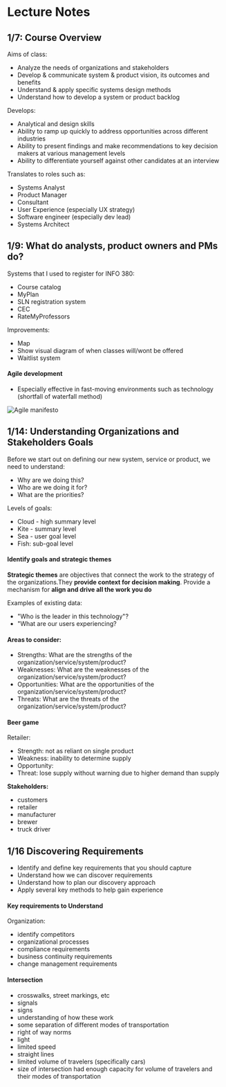 # Lecture Notes


## 1/7: Course Overview

Aims of class:
* Analyze the needs of organizations and stakeholders
* Develop & communicate system & product vision, its outcomes and benefits
* Understand & apply specific systems design methods
* Understand how to develop a system or product backlog

Develops:
* Analytical and design skills
* Ability to ramp up quickly to address opportunities across different industries
* Ability to present findings and make recommendations to key decision makers at various management levels
* Ability to differentiate yourself against other candidates at an interview

Translates to roles such as:
* Systems Analyst
* Product Manager
* Consultant
* User Experience (especially UX strategy)
* Software engineer (especially dev lead)
* Systems Architect



## 1/9: What do analysts, product owners and PMs do?

Systems that I used to register for INFO 380:
* Course catalog
* MyPlan
* SLN registration system
* CEC
* RateMyProfessors

Improvements:
* Map
* Show visual diagram of when classes will/wont be offered
* Waitlist system

#### Agile development
* Especially effective in fast-moving environments such as technology (shortfall of waterfall method)

![Agile manifesto](https://learning.oreilly.com/library/view/agile-and-business/9781780173221/images/fig2-3.jpg)

## 1/14: Understanding Organizations and Stakeholders Goals

Before we start out on defining our new system,
service or product, we need to understand:
* Why are we doing this?
* Who are we doing it for?
* What are the priorities?

Levels of goals:
* Cloud - high summary level
* Kite - summary level
* Sea - user goal level
* Fish: sub-goal level

#### Identify goals and strategic themes

**Strategic themes** are objectives that connect the work to the strategy
of the organizations.They **provide context for decision making**. Provide a
mechanism for **align and drive all the work you do**

Examples of existing data:
* "Who is the leader in this technology"?
* "What are our users experiencing?


#### Areas to consider:
* Strengths: What are the strengths of the organization/service/system/product?
* Weaknesses: What are the weaknesses of the organization/service/system/product?
* Opportunities: What are the opportunities of the organization/service/system/product?
* Threats: What are the threats of the organization/service/system/product?


#### Beer game

Retailer:
* Strength: not as reliant on single product
* Weakness: inability to determine supply
* Opportunity:
* Threat: lose supply without warning due to higher demand than supply

**Stakeholders:**
* customers
* retailer
* manufacturer
* brewer
* truck driver


## 1/16 Discovering Requirements

* Identify and define key requirements that you should capture
* Understand how we can discover requirements
* Understand how to plan our discovery approach
* Apply several key methods to help gain experience

#### Key requirements to Understand
Organization:
* identify competitors
* organizational processes
* compliance requirements
* business continuity requirements
* change management requirements

#### Intersection
* crosswalks, street markings, etc
* signals
* signs
* understanding of how these work
* some separation of different modes of transportation
* right of way norms
* light
* limited speed
* straight lines
* limited volume of travelers (specifically cars)
* size of intersection had enough capacity for volume of travelers and their
modes of transportation
